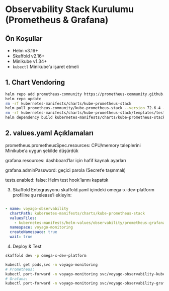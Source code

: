 # Observability Stack Kurulumu (Prometheus & Grafana)

## Ön Koşullar
- Helm v3.16+
- Skaffold v2.16+
- Minikube v1.34+
- `kubectl` Minikube’u işaret etmeli

## 1. Chart Vendoring
```bash
helm repo add prometheus-community https://prometheus-community.github.io/helm-charts
helm repo update
rm -rf kubernetes-manifests/charts/kube-prometheus-stack
helm pull prometheus-community/kube-prometheus-stack --version 72.6.4 --untar --untardir kubernetes-manifests/charts
rm -rf kubernetes-manifests/charts/kube-prometheus-stack/templates/tests
helm dependency build kubernetes-manifests/charts/kube-prometheus-stack
```
## 2. values.yaml Açıklamaları
prometheus.prometheusSpec.resources: CPU/memory taleplerini Minikube’a uygun şekilde düşürdük

grafana.resources: dashboard’lar için hafif kaynak ayarları

grafana.adminPassword: geçici parola (Secret’e taşınmalı)

tests.enabled: false: Helm test hook’larını kapattık

3. Skaffold Entegrasyonu
skaffold.yaml içindeki omega-x-dev-platform profiline şu release’i ekleyin:

```yaml

- name: voyago-observability
  chartPath: kubernetes-manifests/charts/kube-prometheus-stack
  valuesFiles:
    - kubernetes-manifests/helm-values/observability/prometheus-grafana-mvp-values.yaml
  namespace: voyago-monitoring
  createNamespace: true
  wait: true
  ```
4. Deploy & Test
```bash
skaffold dev -p omega-x-dev-platform
```
```bash
kubectl get pods,svc -n voyago-monitoring
# Prometheus:
kubectl port-forward -n voyago-monitoring svc/voyago-observability-kube-prometheus 9090:9090
# Grafana:
kubectl port-forward -n voyago-monitoring svc/voyago-observability-grafana 3000:80
```